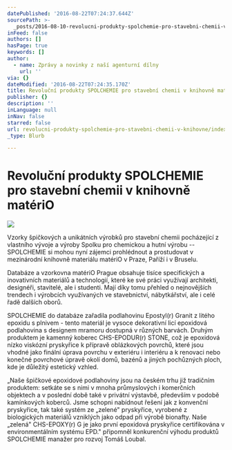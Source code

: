 ```yaml
---
datePublished: '2016-08-22T07:24:37.644Z'
sourcePath: >-
  _posts/2016-08-10-revolucni-produkty-spolchemie-pro-stavebni-chemii-v-knihovne.md
inFeed: false
authors: []
hasPage: true
keywords: []
author:
  - name: Zprávy a novinky z naší agenturní dílny
    url: ''
via: {}
dateModified: '2016-08-22T07:24:35.170Z'
title: Revoluční produkty SPOLCHEMIE pro stavební chemii v knihovně matériO
publisher: {}
description: ''
inLanguage: null
inNav: false
starred: false
url: revolucni-produkty-spolchemie-pro-stavebni-chemii-v-knihovne/index.html
_type: Blurb

---
```

# Revoluční produkty SPOLCHEMIE pro stavební chemii v knihovně matériO
![](https://the-grid-user-content.s3-us-west-2.amazonaws.com/3c024ad6-7365-42fe-984f-6f23e565ba34.jpg)

Vzorky špičkových a unikátních výrobků pro stavební chemii pocházející z vlastního vývoje a výroby Spolku pro chemickou a hutní výrobu -- SPOLCHEMIE si mohou nyní zájemci prohlédnout a prostudovat v mezinárodní knihovně materiálu matériO v Praze, Paříží i v Bruselu.

Databáze a vzorkovna matériO Prague obsahuje tisíce specifických a inovativních materiálů a technologií, které ke své práci využívají architekti, designéři, stavitelé, ale i studenti. Mají díky tomu přehled o nejnovějších trendech i výrobcích využívaných ve stavebnictví, nábytkářství, ale i celé řadě dalších oborů.

SPOLCHEMIE do databáze zařadila podlahovinu Epostyl(r) Granit z litého epoxidu s plnivem - tento materiál je vysoce dekorativní licí epoxidová podlahovina s designem mramoru dostupná v různých barvách. Druhým produktem je kamenný koberec CHS-EPODUR(r) STONE, což je epoxidová nízko viskózní pryskyřice k přípravě oblázkových povrchů, které jsou vhodné jako finální úprava povrchu v exteriéru i interiéru a k renovaci nebo konečné povrchové úpravě okolí domů, bazénů a jiných pochůzných ploch, kde je důležitý estetický vzhled.

„Naše špičkové epoxidové podlahoviny jsou na českém trhu již tradičním produktem: setkáte se s nimi v mnoha průmyslových i komerčních objektech a v poslední době také v privátní výstavbě, především v podobě kamínkových koberců. Jsme schopni nabídnout řešení jak z konvenční pryskyřice, tak také systém ze „zelené" pryskyřice, vyrobené z biologických materiálů vzniklých jako odpad při výrobě bionafty. Naše „zelená" CHS-EPOXY(r) G je jako první epoxidová pryskyřice certifikována v environmentálním systému EPD." připomněl konkurenční výhodu produktů SPOLCHEMIE manažer pro rozvoj Tomáš Loubal.